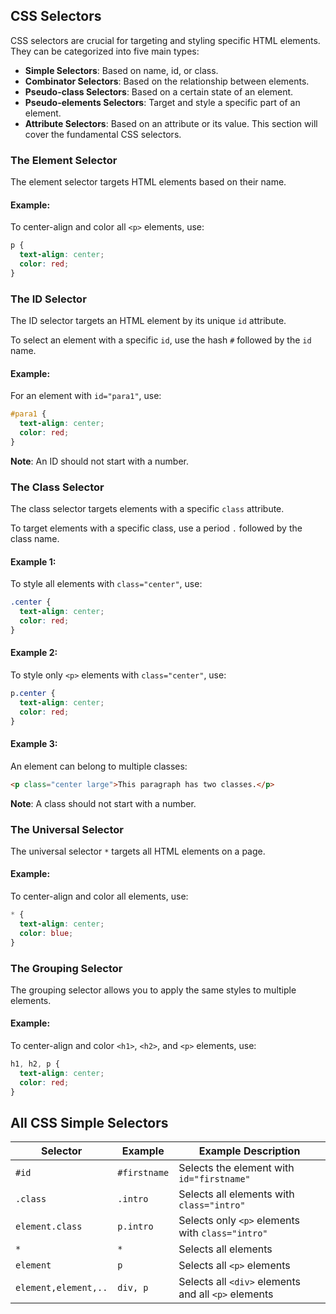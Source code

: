 ## CSS Selectors
CSS selectors are crucial for targeting and styling specific HTML elements. They can be categorized into five main types:
- **Simple Selectors**: Based on name, id, or class.
- **Combinator Selectors**: Based on the relationship between elements.
- **Pseudo-class Selectors**: Based on a certain state of an element.
- **Pseudo-elements Selectors**: Target and style a specific part of an element.
- **Attribute Selectors**: Based on an attribute or its value.
This section will cover the fundamental CSS selectors.
### The Element Selector
The element selector targets HTML elements based on their name.
#### Example:
To center-align and color all `<p>` elements, use:
```css
p {
  text-align: center;
  color: red;
}
```

### The ID Selector
The ID selector targets an HTML element by its unique `id` attribute.

To select an element with a specific `id`, use the hash `#` followed by the `id` name.

#### Example:
For an element with `id="para1"`, use:

```css
#para1 {
  text-align: center;
  color: red;
}
```
**Note**: An ID should not start with a number.

### The Class Selector
The class selector targets elements with a specific `class` attribute.

To target elements with a specific class, use a period `.` followed by the class name.

#### Example 1:
To style all elements with `class="center"`, use:

```css
.center {
  text-align: center;
  color: red;
}
```

#### Example 2:
To style only `<p>` elements with `class="center"`, use:

```css
p.center {
  text-align: center;
  color: red;
}
```

#### Example 3:
An element can belong to multiple classes:

```html
<p class="center large">This paragraph has two classes.</p>
```

**Note**: A class should not start with a number.

### The Universal Selector
The universal selector `*` targets all HTML elements on a page.

#### Example:
To center-align and color all elements, use:

```css
* {
  text-align: center;
  color: blue;
}
```

### The Grouping Selector
The grouping selector allows you to apply the same styles to multiple elements.

#### Example:
To center-align and color `<h1>`, `<h2>`, and `<p>` elements, use:

```css
h1, h2, p {
  text-align: center;
  color: red;
}
```

## All CSS Simple Selectors

| Selector       | Example      | Example Description                                   |
| -------------- | ------------ | ----------------------------------------------------- |
| `#id`          | `#firstname` | Selects the element with `id="firstname"`             |
| `.class`       | `.intro`     | Selects all elements with `class="intro"`             |
| `element.class`| `p.intro`    | Selects only `<p>` elements with `class="intro"`      |
| `*`            | `*`          | Selects all elements                                  |
| `element`      | `p`          | Selects all `<p>` elements                            |
| `element,element,..` | `div, p`| Selects all `<div>` elements and all `<p>` elements   |

